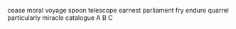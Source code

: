 cease
moral
voyage
spoon
telescope
earnest
parliament
fry
endure
quarrel
particularly
miracle
catalogue
A B C
